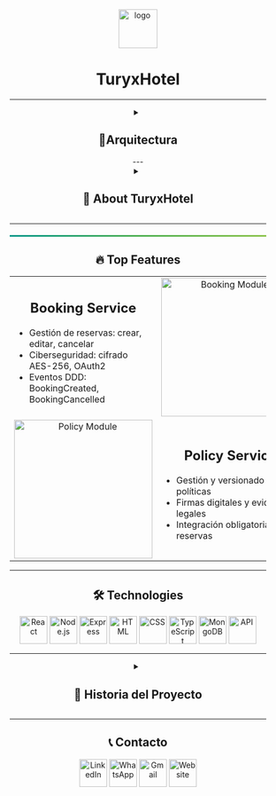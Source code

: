 <div align="center">
   <div style="gap: 10px; padding: 10px 20px;">  
      
 <img width="70" height="70" alt="logo" src="https://github.com/user-attachments/assets/49d3f374-97b2-44c9-a484-a70db38b5620" alt="TuryxHotel_logo" width="250" />
 <h1>TuryxHotel</h1>

---
<details>
 <summary><h2>🌃Arquitectura</h2></summary>

<img width="973" height="617" alt="image" src="https://github.com/user-attachments/assets/07c28638-4bdd-42f3-b56a-af677a0387db"  width="600"/>


</details>
---

<details>
   <summary><h2>🏨 About TuryxHotel</h2></summary>
<p align="center">

**TuryxHotel** es una plataforma integral para gestión hotelera con enfoque en **automatización**, **seguridad** y **experiencia del usuario**.  

✔ Gestión de reservas con ciberseguridad avanzada  
✔ Pasarela de pagos segura y tokenizada  
✔ Integración con WhatsApp y flujos automatizados (**n8n**)  
✔ Sistema de roles y perfiles para clientes, empresarios y administradores  
✔ Cumplimiento legal con módulo de políticas y auditoría  

</p>

<table align="center">
  <tr>
    <td align="right">
      <h2>🚀 Módulos Principales</h2>
      🔐 Servicio de Reserva con Ciberseguridad  
      💬 Chat y Grupos Estilo Red Social  
      📲 Integración con WhatsApp + n8n  
      💳 Pasarela de Pago Segura  
      👥 Sistema de Roles y Perfiles  
      🖼 Galería de Imágenes para Hoteles  
    </td>
    <td align="left">
       <a href="https://turyxhotel.netlify.app/">
       <img src="https://github.com/user-attachments/assets/bbbbbbbbbbbb" alt="App Preview" width="150">          
       </a>                     
       <a href="https://github.com/turyxhotel">
       <img src="https://github.com/user-attachments/assets/cccccccccccc" alt="GitHub" width="150">           
       </a>
    </td>
  </tr>
</table>
</details>

---

<hr style="border: none; height: 3px; background: linear-gradient(90deg, #009688, #4CAF50, #8BC34A); margin: 20px 0;">

<div>
   <h2>🔥 Top Features</h2>
   <table>
      <tr>
         <td>
            <div>
               <h2 align="center">Booking Service</h2>
               <ul>
                  <li>Gestión de reservas: crear, editar, cancelar</li>
                  <li>Ciberseguridad: cifrado AES-256, OAuth2</li>
                  <li>Eventos DDD: BookingCreated, BookingCancelled</li>
               </ul>
            </div>
         </td>
         <td align="center">
            <img src="https://github.com/user-attachments/assets/dddddddddddd" alt="Booking Module" width="250">
         </td>
      </tr>
      <tr>
         <td align="center">
            <img src="https://github.com/user-attachments/assets/eeeeeeeeeeee" alt="Policy Module" width="250">
         </td>
         <td>
            <div>
               <h2 align="center">Policy Service</h2>
               <ul>
                  <li>Gestión y versionado de políticas</li>
                  <li>Firmas digitales y evidencias legales</li>
                  <li>Integración obligatoria en reservas</li>
               </ul>
            </div>
         </td>
      </tr>
   </table>
</div>

---

<div align="center">
   <h2>🛠️ Technologies</h2>
   <p>
      <img src="https://github.com/user-attachments/assets/1eac8c20-efcf-45db-85ec-ae4bc656f06e" alt="React" width="50">
      <img src="https://github.com/user-attachments/assets/6091c091-8402-4a85-bb36-c48c3ff1d4ab" alt="Node.js" width="50">
      <img src="https://github.com/user-attachments/assets/37191562-bdc1-418d-888f-3de19f7dfe32" alt="Express" width="50">
      <img src="https://github.com/user-attachments/assets/51e27ad2-ded7-4994-ac7f-83aaa90cd221" alt="HTML" width="50">
      <img src="https://github.com/user-attachments/assets/7f33a537-4264-4d93-b5e1-ffce585b208f" alt="CSS" width="50">
      <img src="https://github.com/user-attachments/assets/4685736e-7ce9-45e9-b6c5-2d9ac7e4f0ab" alt="TypeScript" width="50">
      <img src="https://github.com/user-attachments/assets/9646bc56-c90b-45ef-98c4-df67e20ca65d" alt="MongoDB" width="50">
      <img src="https://github.com/user-attachments/assets/90cc58dd-fa77-4868-b1fc-e95bc8e6de3d" alt="API" width="50">
   </p>
</div>

---

<details>
   <summary><h2>📜 Historia del Proyecto</h2></summary>
<p>
TuryxHotel nació con la visión de transformar la industria hotelera mediante una plataforma digital que **automatiza procesos**, **garantiza la seguridad** y **mejora la experiencia tanto para viajeros como para hoteles**.  
El proyecto se basa en una arquitectura **DDD + Microservicios**, asegurando escalabilidad y resiliencia.  
Próximamente incorporaremos **IA para análisis legal**, **microservicios con Kubernetes** y **app móvil en React Native**.  
</p>
</details>

---

<div align="center">
   <h2>📞 Contacto</h2>
   <a href="https://www.linkedin.com/in/tu-perfil/"><img src="https://github.com/user-attachments/assets/a8263dbd-7b6c-448f-9c08-f2921c73170c" alt="LinkedIn" width="50"></a>
   <a href="https://wa.me/message/tu-whatsapp-id"><img src="https://github.com/user-attachments/assets/4a5b3f00-7420-4785-b3e8-ec42be6d31f7" alt="WhatsApp" width="50"></a>
   <a href="mailto:contacto@turyxhotel.com"><img src="https://github.com/user-attachments/assets/b0cd5e5c-bfd8-4f2c-ae3a-e0d5defadc76" alt="Gmail" width="50"></a>
   <a href="https://turyxhotel.netlify.app/"><img src="https://github.com/user-attachments/assets/e2041a1a-6ef9-4cf7-a5a5-4b4029234097" alt="Website" width="50"></a>
</div>



